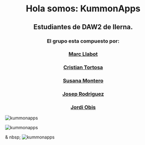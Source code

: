 <h1 align = "center"> Hola somos: KummonApps </h1>
<h2 align = "center"> Estudiantes de DAW2 de Ilerna. </h2>
<h3 align = "center"> El grupo esta compuesto por:</h3>
<h3 align = "center"><a href="https://github.com/Malsone">Marc Llabot </a></h3>
<h3 align = "center"><a href="https://github.com/LxEvan">Cristian Tortosa </a></h3>
<h3 align = "center"><a href="https://github.com/SusannaMontero">Susana Montero </a></h3>
<h3 align = "center"><a href="https://github.com/JosepRodriguez90">Josep Rodriguez </a></h3>
<h3 align = "center"><a href="https://github.com/SrObis">Jordi Obis </a></h3>

<p align = "left"> <img src = "https: / /komarev.com/ghpvc/?username=kummonapps&label=Profile%20views&color=0e75b6&style=flat "alt =" kummonapps "/> </p>


<p> <img align =" left "src =" https: // github- readme-stats.vercel.app/api/top-langs?username=kummonapps&show_icons=true&locale=en&layout=compact "alt =" kummonapps "/> </p>

<p> & nbsp; <img align =" center "src =" https://github-readme-stats.vercel.app/api?username=kummonapps&show_icons=true&locale=en "alt =" kummonapps "/> </p>
